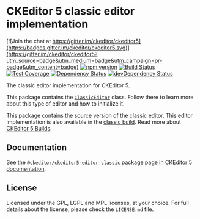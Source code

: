 CKEditor 5 classic editor implementation
========================================

[![Join the chat at https://gitter.im/ckeditor/ckeditor5](https://badges.gitter.im/ckeditor/ckeditor5.svg)](https://gitter.im/ckeditor/ckeditor5?utm_source=badge&utm_medium=badge&utm_campaign=pr-badge&utm_content=badge)
[![npm version](https://badge.fury.io/js/%40ckeditor%2Fckeditor5-editor-classic.svg)](https://www.npmjs.com/package/@ckeditor/ckeditor5-editor-classic)
[![Build Status](https://travis-ci.org/ckeditor/ckeditor5-editor-classic.svg?branch=master)](https://travis-ci.org/ckeditor/ckeditor5-editor-classic)
[![Test Coverage](https://codeclimate.com/github/ckeditor/ckeditor5-editor-classic/badges/coverage.svg)](https://codeclimate.com/github/ckeditor/ckeditor5-editor-classic/coverage)
[![Dependency Status](https://david-dm.org/ckeditor/ckeditor5-editor-classic/status.svg)](https://david-dm.org/ckeditor/ckeditor5-editor-classic)
[![devDependency Status](https://david-dm.org/ckeditor/ckeditor5-editor-classic/dev-status.svg)](https://david-dm.org/ckeditor/ckeditor5-editor-classic?type=dev)

The classic editor implementation for CKEditor 5.

This package contains the [`ClassicEditor`](https://ckeditor5.github.io/docs/nightly/ckeditor5/latest/api/module_editor-classic_classiceditor-ClassicEditor.html) class. Follow there to learn more about this type of editor and how to initialize it.

This package contains the source version of the classic editor. This editor implementation is also available in the [classic build](https://www.npmjs.com/package/@ckeditor/ckeditor5-build-classic). Read more about [CKEditor 5 Builds](https://ckeditor5.github.io/docs/nightly/ckeditor5/latest/builds/index.html).

## Documentation

See the [`@ckeditor/ckeditor5-editor-classic` package](https://ckeditor5.github.io/docs/nightly/ckeditor5/latest/api/editor-classic.html) page in [CKEditor 5 documentation](https://ckeditor5.github.io/docs/nightly/ckeditor5/latest/).

## License

Licensed under the GPL, LGPL and MPL licenses, at your choice. For full details about the license, please check the `LICENSE.md` file.
